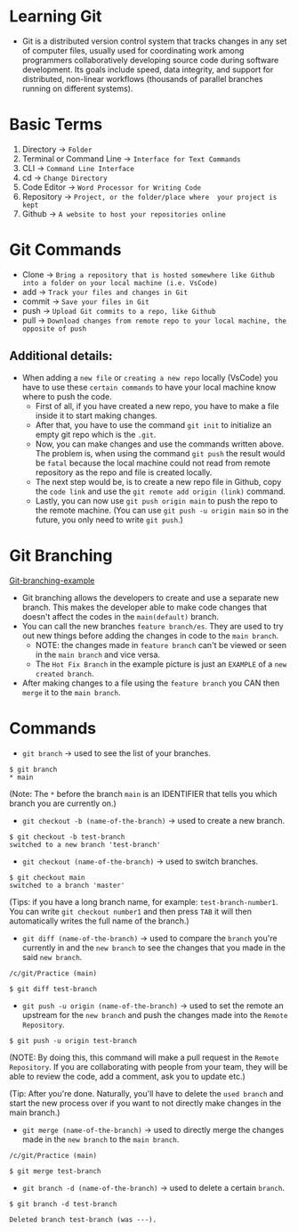 # Learning Git
- Git is a distributed version control system that tracks changes in any set of computer files, usually used for coordinating work among programmers collaboratively developing source code during software development. Its goals include speed, data integrity, and support for distributed, non-linear workflows (thousands of parallel branches running on different systems).

# Basic Terms

1. Directory -> `Folder`
2. Terminal or Command Line -> `Interface for Text Commands`
3. CLI -> `Command Line Interface`
4. cd -> `Change Directory`
5. Code Editor -> `Word Processor for Writing Code`
6. Repository -> `Project, or the folder/place where  your project is kept`
7. Github -> `A website to host your repositories online`

# Git Commands

- Clone -> `Bring a repository that is hosted somewhere like Github into a folder on your local machine (i.e. VsCode)`
- add -> `Track your files and changes in Git`
- commit -> `Save your files in Git`
- push -> `Upload Git commits to a repo, like Github`
- pull -> `Download changes from remote repo to your local machine, the opposite of push`

## Additional details:
- When adding a `new file` or `creating a new repo` locally (VsCode) you have to use these `certain commands` to have your local machine know where to push the code.
  - First of all, if you have created a new repo, you have to make a file inside it to start making changes.
  - After that, you have to use the command `git init` to initialize an empty git repo which is the `.git`.
  - Now, you can make changes and use the commands written above. The problem is, when using the command `git push` the result would be `fatal` because the local machine could not read from remote repository as the repo and file is created locally.
  - The next step would be, is to create a new repo file in Github, copy the `code link` and use the `git remote add origin (link)` command. 
  - Lastly, you can now use `git push origin main` to push the repo to the remote machine. (You can use `git push -u origin main` so in the future, you only need to write `git push`.)

# Git Branching

[Git-branching-example](/Practice/Screenshot%20(1).png)

- Git branching allows the developers to create and use a separate new branch. This makes the developer able to make code changes that doesn't affect the codes in the `main(default)` branch. 
- You can call the new branches `feature branch/es`. They are used to try out new things before adding the changes in code to the `main branch`.
  -  NOTE: the changes made in `feature branch` can't be viewed or seen in the `main branch` and vice versa.
  -  The `Hot Fix Branch` in the example picture is just an `EXAMPLE` of a `new created branch`.
- After making changes to a file using the `feature branch` you CAN then `merge` it to the `main branch`.

# Commands

- `git branch` -> used to see the list of your branches. 
```
$ git branch
* main
```
(Note: The `*` before the branch `main` is an IDENTIFIER that tells you which branch you are currently on.)
  
- `git checkout -b (name-of-the-branch)` -> used to create a new branch.
```
$ git checkout -b test-branch
switched to a new branch 'test-branch'
```
- `git checkout (name-of-the-branch)` -> used to switch branches. 
```
$ git checkout main
switched to a branch 'master'
```
(Tips: if you have a long branch name, for example: `test-branch-number1`. You can write `git checkout number1` and then press `TAB` it will then automatically writes the full name of the branch.)
- `git diff (name-of-the-branch)` -> used to compare the `branch` you're currently in and the `new branch` to see the changes that you made in the said `new branch`.
```
/c/git/Practice (main)

$ git diff test-branch
```
- `git push -u origin (name-of-the-branch)` -> used to set the remote an upstream for the `new branch` and push the changes made into the `Remote Repository`.
```
$ git push -u origin test-branch
```
(NOTE: By doing this, this command will make a pull request in the `Remote Repository`. If you are collaborating with people from your team, they will be able to review the code, add a comment, ask you to update etc.)

(Tip: After you're done. Naturally, you'll have to delete the `used branch` and start the new process over if you want to not directly make changes in the main branch.)

- `git merge (name-of-the-branch)` -> used to directly merge the changes made in the `new branch` to the `main branch`.

```
/c/git/Practice (main)

$ git merge test-branch
```
- `git branch -d (name-of-the-branch)` -> used to delete a certain `branch`.

```
$ git branch -d test-branch

Deleted branch test-branch (was ---).
```
